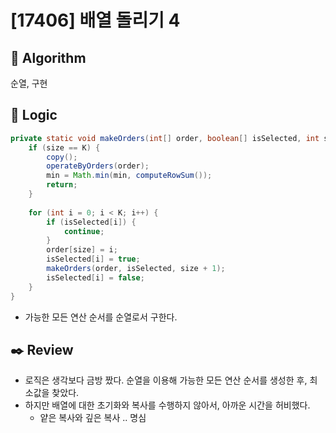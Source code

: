 # [17406] 배열 돌리기 4

## :pushpin: **Algorithm**

순열, 구현

## :round_pushpin: **Logic**

```java
private static void makeOrders(int[] order, boolean[] isSelected, int size) {
    if (size == K) {
        copy();
        operateByOrders(order);
        min = Math.min(min, computeRowSum());
        return;
    }
    
    for (int i = 0; i < K; i++) {
        if (isSelected[i]) {
            continue;
        }
        order[size] = i;
        isSelected[i] = true;
        makeOrders(order, isSelected, size + 1);
        isSelected[i] = false;
    }
}
```

- 가능한 모든 연산 순서를 순열로서 구한다.

## :black_nib: **Review**
- 로직은 생각보다 금방 짰다. 순열을 이용해 가능한 모든 연산 순서를 생성한 후, 최소값을 찾았다.
- 하지만 배열에 대한 초기화와 복사를 수행하지 않아서, 아까운 시간을 허비했다.
    - 얕은 복사와 깊은 복사 .. 명심